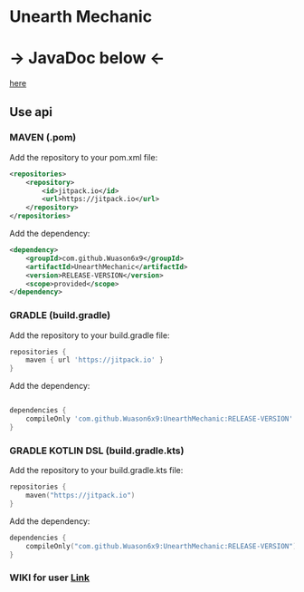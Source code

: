 # Unearth Mechanic

# -> JavaDoc below <-

[here](https://jitpack.io/com/github/Wuason6x9/UnearthMechanic/0.1.12a/javadoc "Go to javadoc")

## Use api

### MAVEN (**.pom**)

Add the repository to your pom.xml file:
```xml
<repositories>
    <repository>
        <id>jitpack.io</id>
        <url>https://jitpack.io</url>
    </repository>
</repositories>
```

Add the dependency:
```xml
<dependency>
    <groupId>com.github.Wuason6x9</groupId>
    <artifactId>UnearthMechanic</artifactId>
    <version>RELEASE-VERSION</version>
    <scope>provided</scope>
</dependency>
```

### GRADLE (**build.gradle**)

Add the repository to your build.gradle file:
```gradle
repositories {
    maven { url 'https://jitpack.io' }
}
```

Add the dependency:
```gradle

dependencies {
    compileOnly 'com.github.Wuason6x9:UnearthMechanic:RELEASE-VERSION'
}
```

### GRADLE KOTLIN DSL (**build.gradle.kts**)

Add the repository to your build.gradle.kts file:
```kotlin
repositories {
    maven("https://jitpack.io")
}
```

Add the dependency:
```kotlin
dependencies {
    compileOnly("com.github.Wuason6x9:UnearthMechanic:RELEASE-VERSION")
}
```

### WIKI for user [Link](https://wiki.techmc.es/en/mechanics)
